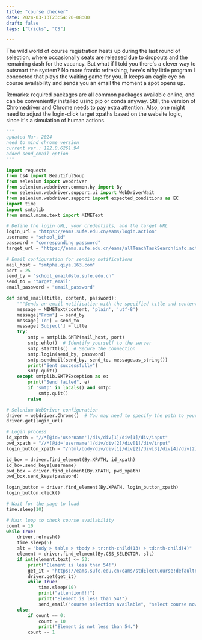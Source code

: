 ```yaml
---
title: "course checker"
date: 2024-03-13T23:54:20+08:00
draft: false
tags: ["tricks", "CS"]

---
```


The wild world of course registration heats up during the last round of selection, where occasionally seats are released due to dropouts and the remaining dash for the vacancy. But what if I told you there's a clever way to outsmart the system? No more frantic refreshing, here's nifty little program I concocted that plays the waiting game for you. It keeps an eagle eye on course availability and sends you an email the moment a spot opens up.

Remarks: required packages are all common packages available online, and can be conveniently installed using pip or conda anyway. Still, the version of Chromedriver and Chrome needs to pay extra attention. Also, one might need to adjust the login-click target xpaths based on the website logic, since it's a simulation of human actions.

```python
"""
updated Mar. 2024
need to mind chrome version
current ver.: 122.0.6261.94
added send_email option
"""

import requests
from bs4 import BeautifulSoup
from selenium import webdriver
from selenium.webdriver.common.by import By
from selenium.webdriver.support.ui import WebDriverWait
from selenium.webdriver.support import expected_conditions as EC
import time
import smtplib
from email.mime.text import MIMEText

# Define the login URL, your credentials, and the target URL
login_url = "https://eams.sufe.edu.cn/eams/login.action"
username = "school_id"
password = "corresponding password"
target_url = "https://eams.sufe.edu.cn/eams/allTeachTaskSearch!info.action?removeBack=1&lesson.id=352822"

# Email configuration for sending notifications
mail_host = "smtphz.qiye.163.com"
port = 25
send_by = "school_email@stu.sufe.edu.cn"
send_to = "target_email"
email_password = "email_password"

def send_email(title, content, password):
    """Sends an email notification with the specified title and content."""
    message = MIMEText(content, 'plain', 'utf-8')
    message["From"] = send_by
    message['To'] = send_to
    message['Subject'] = title
    try:
        smtp = smtplib.SMTP(mail_host, port)
        smtp.ehlo()  # Identify yourself to the server
        smtp.starttls()  # Secure the connection
        smtp.login(send_by, password)
        smtp.sendmail(send_by, send_to, message.as_string())
        print("Sent successfully")
        smtp.quit()
    except smtplib.SMTPException as e:
        print("Send failed", e)
        if 'smtp' in locals() and smtp:
            smtp.quit()
        raise

# Selenium WebDriver configuration
driver = webdriver.Chrome()  # You may need to specify the path to your ChromeDriver executable
driver.get(login_url)

# Login process
id_xpath = "//*[@id='username']/div/div[1]/div[1]/div/input"
pwd_xpath = "//*[@id='username']/div/div[2]/div[1]/div/input"
login_button_xpath = "/html/body/div/div[1]/div[2]/div[3]/div[4]/div[2]/div/button"

id_box = driver.find_element(By.XPATH, id_xpath)
id_box.send_keys(username)
pwd_box = driver.find_element(By.XPATH, pwd_xpath)
pwd_box.send_keys(password)

login_button = driver.find_element(By.XPATH, login_button_xpath)
login_button.click()

# Wait for the page to load
time.sleep(10)

# Main loop to check course availability
count = 10
while True:
    driver.refresh()
    time.sleep(5)
    slt = "body > table > tbody > tr:nth-child(13) > td:nth-child(4)"
    element = driver.find_element(By.CSS_SELECTOR, slt)
    if int(element.text) <= 53:
        print("Element is less than 54!")
        get_it = "https://eams.sufe.edu.cn/eams/stdElectCourse!defaultPage.action?electionProfile.id=8585"
        driver.get(get_it)
        while True:
            time.sleep(10)
            print("attention!!!")
            print("Element is less than 54!")
            send_email("course selection available", "select course now", email_password)
    else:
        if count == 0:
            count = 10
            print("Element is not less than 54.")
        count -= 1
```

